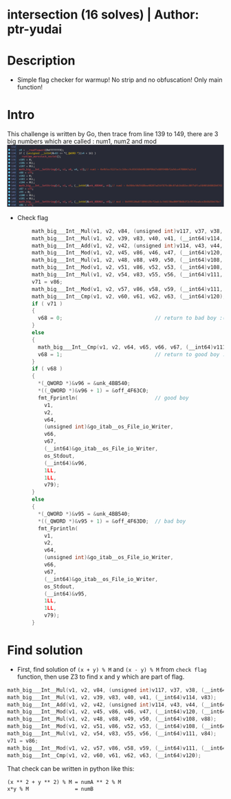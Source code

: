 # intersection (16 solves) | Author: ptr-yudai
# Description
* Simple flag checker for warmup! No strip and no obfuscation! Only main function!

# Intro
This challenge is written by Go, then trace from line 139 to 149, there are 3 big numbers which are called : num1, num2 and mod
![number](num.png)
* Check flag
```go
        math_big___Int__Mul(v1, v2, v84, (unsigned int)v117, v37, v38, (__int64)v117, v84);
        math_big___Int__Mul(v1, v2, v39, v83, v40, v41, (__int64)v114, v83);
        math_big___Int__Add(v1, v2, v42, (unsigned int)v114, v43, v44, (__int64)v120, (__int64)v117);
        math_big___Int__Mod(v1, v2, v45, v86, v46, v47, (__int64)v120, (__int64)v120);
        math_big___Int__Mul(v1, v2, v48, v88, v49, v50, (__int64)v108, v88);
        math_big___Int__Mod(v1, v2, v51, v86, v52, v53, (__int64)v108, (__int64)v108);
        math_big___Int__Mul(v1, v2, v54, v83, v55, v56, (__int64)v111, v84);
        v71 = v86;
        math_big___Int__Mod(v1, v2, v57, v86, v58, v59, (__int64)v111, (__int64)v111);
        math_big___Int__Cmp(v1, v2, v60, v61, v62, v63, (__int64)v120);
        if ( v71 )
        {
          v68 = 0;                              // return to bad boy :(
        }
        else
        {
          math_big___Int__Cmp(v1, v2, v64, v65, v66, v67, (__int64)v111);// Check the result and input if both are equals
          v68 = 1;                              // return to good boy :)
        }
        if ( v68 )
        {
          *(_QWORD *)&v96 = &unk_4BB540;
          *((_QWORD *)&v96 + 1) = &off_4F63C0;
          fmt_Fprintln(                         // good boy
            v1,
            v2,
            v64,
            (unsigned int)&go_itab__os_File_io_Writer,
            v66,
            v67,
            (__int64)&go_itab__os_File_io_Writer,
            os_Stdout,
            (__int64)&v96,
            1LL,
            1LL,
            v79);
        }
        else
        {
          *(_QWORD *)&v95 = &unk_4BB540;
          *((_QWORD *)&v95 + 1) = &off_4F63D0;  // bad boy
          fmt_Fprintln(
            v1,
            v2,
            v64,
            (unsigned int)&go_itab__os_File_io_Writer,
            v66,
            v67,
            (__int64)&go_itab__os_File_io_Writer,
            os_Stdout,
            (__int64)&v95,
            1LL,
            1LL,
            v79);
        }
```

# Find solution
* First, find solution of `(x + y) % M` and `(x - y) % M` from `check flag` function, then use Z3 to find x and y which are part of flag.
```go
math_big___Int__Mul(v1, v2, v84, (unsigned int)v117, v37, v38, (__int64)v117, v84);
math_big___Int__Mul(v1, v2, v39, v83, v40, v41, (__int64)v114, v83);
math_big___Int__Add(v1, v2, v42, (unsigned int)v114, v43, v44, (__int64)v120, (__int64)v117);
math_big___Int__Mod(v1, v2, v45, v86, v46, v47, (__int64)v120, (__int64)v120);
math_big___Int__Mul(v1, v2, v48, v88, v49, v50, (__int64)v108, v88);
math_big___Int__Mod(v1, v2, v51, v86, v52, v53, (__int64)v108, (__int64)v108);
math_big___Int__Mul(v1, v2, v54, v83, v55, v56, (__int64)v111, v84);
v71 = v86;
math_big___Int__Mod(v1, v2, v57, v86, v58, v59, (__int64)v111, (__int64)v111);
math_big___Int__Cmp(v1, v2, v60, v61, v62, v63, (__int64)v120);
```
That check can be written in python like this:
```txt
(x ** 2 + y ** 2) % M = numA ** 2 % M
x*y % M               = numB
```
